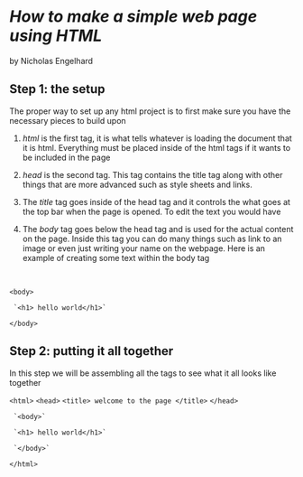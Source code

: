 # *How to make a simple web page using HTML*

by Nicholas Engelhard

## Step 1: the setup
The proper way to set up any html project is to first make sure you have the necessary pieces to build upon

1. *html* is the first tag, it is what tells whatever is loading the document that it is html. Everything must be placed inside of the html tags if it wants to be included in the page

2. *head* is the second tag. This tag contains the title tag along with other things that are more advanced such as style sheets and links.

3. The *title* tag goes inside of the head tag and it controls the what goes at the top bar when the page is opened. To edit the text you would have <title> Text For Title Here </title>

4. The *body* tag goes below the head tag and is used for the actual content on the page. Inside this tag you can do many things such as link to an image or even just writing your name on the webpage. Here is an example of creating some text within the body tag 
</br>

`<body>`

     `<h1> hello world</h1>`
  
 `</body>`
 
 ## Step 2: putting it all together
 In this step we will be assembling all the tags to see what it all looks like together
 
 `<html>`
     `<head>`
          `<title> welcome to the page </title>`
     `</head>`
 
     `<body>`

     `<h1> hello world</h1>`
  
     `</body>`
 `</html>`

